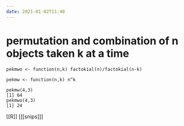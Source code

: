 ```yaml
---
date: 2021-01-02T11:40
---
```


# permutation and combination of n objects taken k at a time

    pekmwo <- function(n,k) factokial(n)/factokial(n-k)

    pekmw <- function(n,k) n^k

    pekmw(4,3)
    [1] 64
    pekmwo(4,3)
    [1] 24

[[R]]
[[[snips]]]